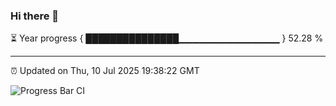 ### Hi there 👋

⏳ Year progress { ███████████████▁▁▁▁▁▁▁▁▁▁▁▁▁▁▁ } 52.28 %

---

⏰ Updated on Thu, 10 Jul 2025 19:38:22 GMT

![Progress Bar CI](https://github.com/IshwaranRudhara/GIT-ACTION/workflows/Progress%20Bar%20CI/badge.svg)
